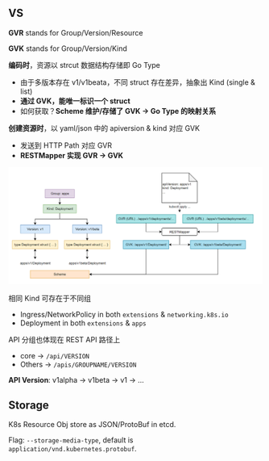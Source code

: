 ## VS

**GVR** stands for Group/Version/Resource

**GVK** stands for Group/Version/Kind

**编码时**，资源以 strcut 数据结构存储即 Go Type

- 由于多版本存在 v1/v1beata，不同 struct 存在差异，抽象出 Kind (single & list)
- **通过 GVK，能唯一标识一个 struct**
- 如何获取？**Scheme 维护/存储了 GVK → Go Type 的映射关系**

**创建资源时**，以 yaml/json 中的 apiversion & kind 对应 GVK

- 发送到 HTTP Path 对应 GVR
- **RESTMapper 实现 GVR → GVK**  

![image-20240812102909476](./03_gvr_gvk.assets/image-20240812102909476.png)

相同 Kind 可存在于不同组

- Ingress/NetworkPolicy in both `extensions` & `networking.k8s.io`
- Deployment in both `extensions` & `apps`

API 分组也体现在 REST API 路径上

- core   → `/api/VERSION`
- Others → `/apis/GROUPNAME/VERSION`

**API Version**: v1alpha → v1beta → v1 → ...

## Storage

K8s Resource Obj store as JSON/ProtoBuf in etcd.

Flag: `--storage-media-type`, default is `application/vnd.kubernetes.protobuf`.


